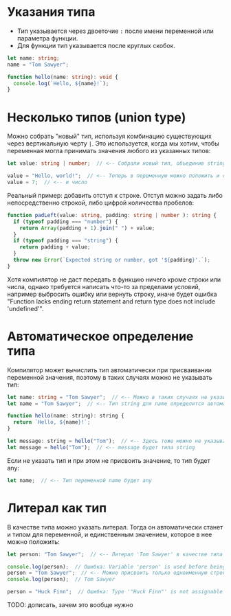 # Указания типа

* Тип указывается через двоеточие `:` после имени переменной или параметра функции.
* Для функции тип указывается после круглых скобок.

```typescript
let name: string;
name = "Tom Sawyer";
```

```typescript
function hello(name: string): void {
  console.log(`Hello, ${name}!`);
}
```

# Несколько типов (union type)

Можно собрать "новый" тип, используя комбинацию существующих через вертикальную черту `|`. Это используется, когда мы хотим, чтобы переменная могла принимать значения любого из указанных типов:

```typescript
let value: string | number;  // <-- Собрали новый тип, объединив string и number

value = "Hello, world!";  // <-- Теперь в переменную можно положить и строку,
value = 7;  // <-- и число
```

Реальный пример: добавить отступ к строке. Отступ можно задать либо непосредственно строкой, либо цифрой количества пробелов:

```typescript
function padLeft(value: string, padding: string | number ): string {
  if (typeof padding === "number") {
    return Array(padding + 1).join(" ") + value;
  }
  if (typeof padding === "string") {
    return padding + value;
  }
  throw new Error(`Expected string or number, got '${padding}'.`);
}
```

Хотя компилятор не даст передать в функцию ничего кроме строки или числа, однако требуется написать что-то за пределами условий, например выбросить ошибку или вернуть строку, иначе будет ошибка "Function lacks ending return statement and return type does not include 'undefined'".

# Автоматическое определение типа

Компилятор может вычислить тип автоматически при присваивании переменной значения, поэтому в таких случаях можно не указывать тип:

```typescript
let name: string = "Tom Sawyer";  // <-- Можно в таких случаях не указывать тип
let name = "Tom Sawyer";  // <-- Тип string для name определится автоматически
```

```javascript
function hello(name: string): string {
  return `Hello, ${name}!`;
}

let message: string = hello("Tom");  // <-- Здесь тоже можно не указывать тип
let message = hello("Tom");  // <-- message будет типа string
```

Если не указать тип и при этом не присвоить значение, то тип будет any:

```typescript
let name;  // <-- Тип переменной name будет any
```

# Литерал как тип

В качестве типа можно указать литерал. Тогда он автоматически станет и типом для переменной, и единственным значением, которое в нее можно положить:

```typescript
let person: "Tom Sawyer";  // <-- Литерал 'Tom Sawyer' в качестве типа

console.log(person);  // Ошибка: Variable 'person' is used before being assigned.
person = "Tom Sawyer";  // <-- Можно присвоить только одноименную строку
console.log(person);  // Tom Sawyer

person = "Huck Finn";  // Ошибка: Type '"Huck Finn"' is not assignable to type '"Tom Sawyer"'
```

TODO: дописать, зачем это вообще нужно

